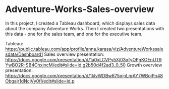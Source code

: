 # Adventure-Works-Sales-overview
In this project, I created a Tableau dashboard, which displays sales data about the company Adventure Works. Then I created two presentations with this data - one for the sales team, and one for the executive team.

Tableau: https://public.tableau.com/app/profile/anna.karasa/viz/AdventureWorkssalesdata/Dashboard1
Sales overview presentation: https://docs.google.com/presentation/d/1a0xLCVPy5Xj03qfyOPgKOEnUT9YwBO2R-SB4ChxjncM/edit#slide=id.g2b50d4f2ad3_0_50
Growth overview presentation: https://docs.google.com/presentation/d/1klvWDBw675qjnLnrAY7WBqjPn48Obgajr1dNcjVy0fI/edit#slide=id.p
